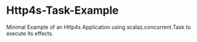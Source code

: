 # Http4s-Task-Example

Minimal Example of an Http4s Application using scalaz.concurrent.Task to execute its effects.
